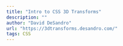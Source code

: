 ```yaml
---
title: "Intro to CSS 3D Transforms"
description: ""
author: "David DeSandro"
url: "https://3dtransforms.desandro.com/"
tags: CSS
---
```

